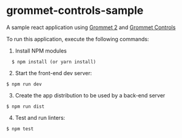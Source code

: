 # grommet-controls-sample

A sample react application using [Grommet 2](https://v2.grommet.io) and 
[Grommet Controls](https://github.com/atanasster/grommet-controls)
 
To run this application, execute the following commands:

  1. Install NPM modules

  ```
    $ npm install (or yarn install)
  ```
  2. Start the front-end dev server:

  ```
  $ npm run dev
  ```

  3. Create the app distribution to be used by a back-end server

  ```
  $ npm run dist
  ```

  4. Test and run linters:

  ```
  $ npm test
  ```
